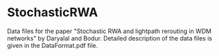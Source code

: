 # StochasticRWA
Data files for the paper "Stochastic RWA and lightpath rerouting in WDM networks" by Daryalal and Bodur. Detailed description of the data files is given in the DataFormat.pdf file.
